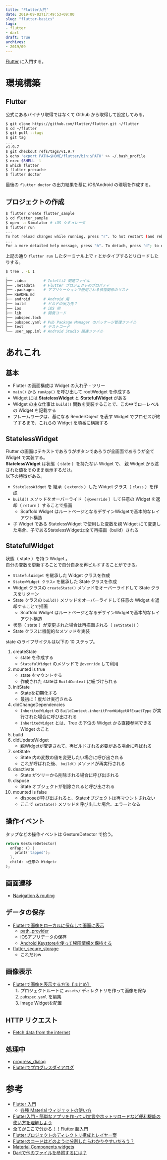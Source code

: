 ```yaml
---
title: "Flutter入門"
date: 2019-09-02T17:49:53+09:00
slug: "flutter-basics"
tags:
- flutter
- dart
draft: true
archives:
- 2019/09
---
```


[Flutter](https://github.com/flutter/flutter) に入門する。

<!--more-->

# 環境構築

## Flutter

公式にあるバイナリ取得ではなくて Github から取得して設定してみる。

```bash
$ git clone https://github.com/flutter/flutter.git ~/flutter
$ cd ~/flutter
$ git pull --tags
$ git tag
...
v1.9.7
$ git checkout refs/tags/v1.9.7
$ echo 'export PATH=$HOME/flutter/bin:$PATH' >> ~/.bash_profile
$ exec $SHELL -l
$ which flutter
$ flutter precache
$ flutter doctor
```

最後の `flutter doctor` の出力結果を基に iOS/Android の環境を作成する。

## プロジェクトの作成

```bash
$ flutter create flutter_sample
$ cd flutter_sample
$ open -a Simulator # iOS シミュレータ
$ flutter run
...
To hot reload changes while running, press "r". To hot restart (and rebuild state), press "R".
...
For a more detailed help message, press "h". To detach, press "d"; to quit, press "q".
```

上記の通り `flutter run` したターミナル上で `r` とかタイプするとリロードしたりする。

```bash
$ tree . -L 1
.
├── .idea        # IntelliJ 関連ファイル
├── .metadata    # Flutter プロジェクトのプロパティ
├── .packages    # アプリケーションで使用される依存関係のリスト
├── README.md
├── android      # Android 用
├── build        # ビルドの出力先？
├── ios          # iOS 用
├── lib          # 開発コード
├── pubspec.lock
├── pubspec.yaml # Pub Package Manager のパッケージ管理ファイル
├── test         # テストコード
└── user_app.iml # Android Studio 関連ファイル
```

# あれこれ

## 基本

- Flutter の画面構成は Widget の入れ子・ツリー
- `main()` から `runApp()` を呼び出して rootWedget を作成する
- Widget には **StatelessWidget** と **StatefulWidget** がある
- Widget の主な仕事は `build()` 関数を実装することで、この中でローレベルの Widget を記載する
- フレームワークは、基になる RenderObject を表す Widget でプロセスが終了するまで、これらの Widget を順番に構築する

## StatelessWidget

Flutter の画面はテキストであろうがボタンであろうが全画面であろうが全て Widget で実装する。  
**StatelessWidget** は状態（ state ）を持たない Widget で、 親 Widget から渡された値をそのまま表示するだけ。  
以下の特徴がある。

- `StatelessWidget` を 継承（ `extends` ）した Widget クラス（ `class` ）を作成
- `build()` メソッドをオーバーライド（ `@override` ）して任意の Widget を返却（ `return` ）することで描画
  - Scaffold Widget はルートページとなるデザインWidgetで基本的なレイアウト構造
- 子 Widget である StatelessWidget で使用した変数を親 Widget にて変更した場合、子であるStatelessWidgetは全て再描画（build）される

## StatefulWidget

状態（ state ）を持つ Widget 。  
自分の変数を更新することで自分自身を再ビルドすることができる。

- `StatefulWidget` を継承した Widget クラスを作成
- `State<Widget クラス>` を継承した State クラスを作成
- Widget クラスの `createState()` メソッドをオーバーライドして State クラスをリターン
- State クラスの `build()` メソッドをオーバーライドして任意の Widget を返却することで描画
  - Scaffold Widget はルートページとなるデザインWidgetで基本的なレイアウト構造
- 状態（ state ）が変更された場合は再描画される（ `setState()` ）
- State クラスに機能的なメソッドを実装

state のライフサイクルは以下の 10 ステップ。

1. createState
    - state を作成する
    - `StatefulWidget` のメソッドで `@override` して利用
2. mounted is true
    - state をマウントする
    - 作成された stateは `BuildContext` に紐づけられる
3. initState
    - Stateを初期化する
    - 最初に 1 度だけ実行される
4. didChangeDependencies
    - `InheritedWidget` の `BuildContext.inheritFromWidgetOfExactType` が実行された場合に呼び出される
    - `InheritedWidget` とは、Tree の下位の Widget から直接参照できる Widget のこと
5. build
6. didUpdateWidget
    - 親Widgetが変更されて、再ビルドされる必要がある場合に呼ばれる
7. setState
    - State 内の変数の値を変更したい場合に呼び出される
    - これが呼ばれた後、 `build()` メソッドが再実行される
8. deactivate
    - State がツリーから削除される場合に呼び出される
9. dispose
    - State オブジェクトが削除されると呼び出される
10. mounted is false
    - disposeが呼び出されると、Stateオブジェクトは再マウントされない
    - ここで `setState()` メソッドを呼び出した場合、エラーとなる

## 操作イベント

タップなどの操作イベントは GestureDetector で拾う。

```dart
return GestureDetector(
  onTap: () {
    print('tapped');
  },
  child: <任意の Widget>
);
```

## 画面遷移

- [Navigation & routing](https://flutter.dev/docs/development/ui/navigation)

## データの保存

- [Flutterで画像をローカルに保存して画面に表示](http://karmactonics.hatenablog.com/entry/2018/09/02/223139)
  - [path_provider](https://pub.dev/packages/path_provider)
  - [iOSアプリデータの保存](https://qiita.com/rsahara/items/4a957c77751cda7d2d16)
  - [Android Keystoreを使って秘匿情報を保持する](https://qiita.com/f_nishio/items/485490dea126dbbb5001)
- [flutter_secure_storage](https://pub.dev/packages/flutter_secure_storage)
  - これだわw

## 画像表示

- [Flutterで画像を表示する方法【まとめ】](https://qiita.com/yu124choco/items/a2710ec004d3425a2a0b)
  1. プロジェクトルートに `assets/` ディレクトリを作って画像を保存
  2. `pubspec.yaml` を編集
  3. Image Widgetを配置

## HTTP リクエスト

- [Fetch data from the internet](https://flutter.dev/docs/cookbook/networking/fetch-data)

## 処理中

- [progress_dialog](https://pub.dev/packages/progress_dialog)
- [Flutterでプログレスダイアログ](https://www.shogogeek.com/entry/20181107/1541561400)

# 参考

- [Flutter 入門](https://flutter.keicode.com/)
  - [各種 Material ウィジェットの使い方](https://flutter.keicode.com/basics/index-material.php)
- [Flutter入門 - 簡単なアプリを作ってUI宣言やホットリロードなど便利機能の使い方を理解しよう](https://employment.en-japan.com/engineerhub/entry/2019/08/06/103000)
- [全てがここで分かる！！Flutter 超入門](https://tech-rise.net/category/programming/flutter/)
- [Flutterプロジェクトのディレクトリ構成とレイヤー案](https://issus.me/projects/1520/issues/35)
- [Flutterのコードはどのように分割したらわかりやすいだろう？](https://note.mu/nbht/n/n339076d40641)
- [Material Components widgets](https://flutter.dev/docs/development/ui/widgets/material)
- [Dartで他のファイルを参照するには？](https://codeday.me/jp/qa/20190122/159366.html)